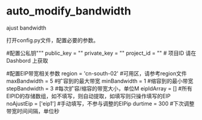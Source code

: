 # auto_modify_bandwidth
ajust bandwidth

打开config.py文件，配置必要的参数。

#配置公私钥"""
public_key  = ""
private_key = ""
project_id = "" # 项目ID 请在Dashbord 上获取


#配置EIP带宽相关参数
region = 'cn-south-02' #可用区，请参考region文件
maxBandwidth = 5  #扩容到的最大带宽
minBandwidth = 1   #缩容到的最小带宽
stepBandwidth = 3 #每次扩容/缩容的带宽大小，单位M
eipIdArray = [] #所有EIPID的存储数组，如不填写，则自动提取，如填写则只操作填写的EIP
noAjustEip = ['eip1'] #手动填写，不参与调整的EIPip
durtime = 300 #下次调整带宽时间间隔，单位秒
